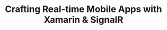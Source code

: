 ﻿---
type: deck
id: crafting-real-time-mobile-apps-with-xamarin-signalr
title: Crafting Real-time Mobile Apps with Xamarin & SignalR
link: https://github.com/dotnet-presentations/xamarin/tree/master/SignalR-%20Real-time%20Communication%20for%20Xamarin
content: Stop polling and enable bi-directional communication between your server and mobile apps, in real-time. Better yet share all your real-time communication business logic between iOS and Android Xamarin apps with .NET Standard and SignalR.
---